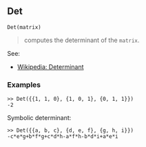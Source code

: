 ## Det

```
Det(matrix)
```

> computes the determinant of the `matrix`.

See:
* [Wikipedia: Determinant](https://en.wikipedia.org/wiki/Determinant)


### Examples

```
>> Det({{1, 1, 0}, {1, 0, 1}, {0, 1, 1}})
-2
```

Symbolic determinant:

```
>> Det({{a, b, c}, {d, e, f}, {g, h, i}})
-c*e*g+b*f*g+c*d*h-a*f*h-b*d*i+a*e*i 
```